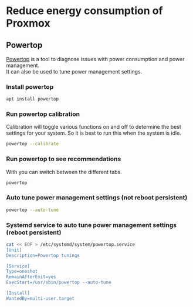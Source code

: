 # Reduce energy consumption of Proxmox

## Powertop

[Powertop](https://wiki.archlinux.org/title/powertop) is a tool to diagnose issues with power consumption and power management.  
It can also be used to tune power management settings.

### Install powertop

```bash
apt install powertop
```

### Run powertop calibration

Calibration will toggle various functions on and off to determine the best settings for your system.
So it is best to run this when the system is idle.

```bash
powertop --calibrate
```

### Run powertop to see recommendations

With <TAB> you can switch between the different tabs.

```bash
powertop
```

### Auto tune power management settings (not reboot persistent)

```bash
powertop --auto-tune
```

### Systemd service to auto tune power management settings (reboot persistent)

```bash
cat << EOF > /etc/systemd/system/powertop.service
[Unit]
Description=Powertop tunings

[Service]
Type=oneshot
RemainAfterExit=yes
ExecStart=/usr/sbin/powertop --auto-tune

[Install]
WantedBy=multi-user.target
```
